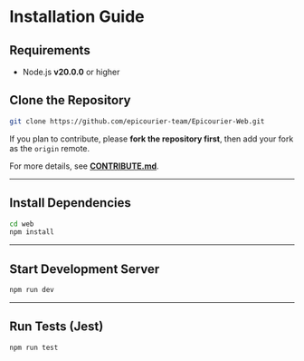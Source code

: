 # Installation Guide

## Requirements

* Node.js **v20.0.0** or higher

## Clone the Repository

```bash
git clone https://github.com/epicourier-team/Epicourier-Web.git
```

If you plan to contribute, please **fork the repository first**,
then add your fork as the `origin` remote.

For more details, see **[CONTRIBUTE.md](./CONTRIBUTE.md)**.

---

## Install Dependencies

```bash
cd web
npm install
```

---

## Start Development Server

```bash
npm run dev
```

---

## Run Tests (Jest)

```bash
npm run test
```

